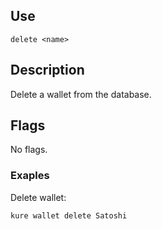 ## Use 

`delete <name>`

## Description

Delete a wallet from the database.

## Flags

No flags.

### Exaples

Delete wallet:
```
kure wallet delete Satoshi
```